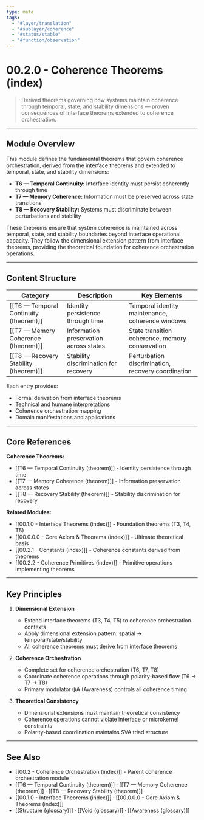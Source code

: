 ```yaml
---
type: meta
tags:
  - "#layer/translation"
  - "#sublayer/coherence"
  - "#status/stable"
  - "#function/observation"
---
```


# 00.2.0 - Coherence Theorems (index)

> Derived theorems governing how systems maintain coherence through temporal, state, and stability dimensions — proven consequences of interface theorems extended to coherence orchestration.

---

## Module Overview

This module defines the fundamental theorems that govern coherence orchestration, derived from the interface theorems and extended to temporal, state, and stability dimensions:

- **T6 — Temporal Continuity:** Interface identity must persist coherently through time
- **T7 — Memory Coherence:** Information must be preserved across state transitions
- **T8 — Recovery Stability:** Systems must discriminate between perturbations and stability

These theorems ensure that system coherence is maintained across temporal, state, and stability boundaries beyond interface operational capacity. They follow the dimensional extension pattern from interface theorems, providing the theoretical foundation for coherence orchestration operations.

---

## Content Structure

| Category | Description | Key Elements |
|----------|-------------|--------------|
| [[T6 — Temporal Continuity (theorem)]] | Identity persistence through time | Temporal identity maintenance, coherence windows |
| [[T7 — Memory Coherence (theorem)]] | Information preservation across states | State transition coherence, memory conservation |
| [[T8 — Recovery Stability (theorem)]] | Stability discrimination for recovery | Perturbation discrimination, recovery coordination |

Each entry provides:
- Formal derivation from interface theorems
- Technical and humane interpretations
- Coherence orchestration mapping
- Domain manifestations and applications

---

## Core References

**Coherence Theorems:**
- [[T6 — Temporal Continuity (theorem)]] - Identity persistence through time
- [[T7 — Memory Coherence (theorem)]] - Information preservation across states
- [[T8 — Recovery Stability (theorem)]] - Stability discrimination for recovery

**Related Modules:**
- [[00.1.0 - Interface Theorems (index)]] - Foundation theorems (T3, T4, T5)
- [[00.0.0.0 - Core Axiom & Theorems (index)]] - Ultimate theoretical basis
- [[00.2.1 - Constants (index)]] - Coherence constants derived from theorems
- [[00.2.2 - Coherence Primitives (index)]] - Primitive operations implementing theorems

---

## Key Principles

1. **Dimensional Extension**
   - Extend interface theorems (T3, T4, T5) to coherence orchestration contexts
   - Apply dimensional extension pattern: spatial → temporal/state/stability
   - All coherence theorems must derive from interface theorems

2. **Coherence Orchestration**
   - Complete set for coherence orchestration (T6, T7, T8)
   - Coordinate coherence operations through polarity-based flow (T6 → T7 → T8)
   - Primary modulator ψA (Awareness) controls all coherence timing

3. **Theoretical Consistency**
   - Dimensional extensions must maintain theoretical consistency
   - Coherence operations cannot violate interface or microkernel constraints
   - Polarity-based coordination maintains SVA triad structure

---

## See Also

- [[00.2 - Coherence Orchestration (index)]] - Parent coherence orchestration module
- [[T6 — Temporal Continuity (theorem)]] · [[T7 — Memory Coherence (theorem)]] · [[T8 — Recovery Stability (theorem)]]
- [[00.1.0 - Interface Theorems (index)]] · [[00.0.0.0 - Core Axiom & Theorems (index)]]
- [[Structure (glossary)]] · [[Void (glossary)]] · [[Awareness (glossary)]]